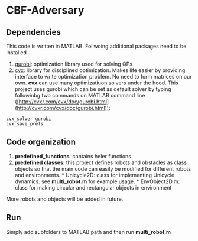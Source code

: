 # CBF-Adversary

## Dependencies
This code is written in MATLAB. Follwoing additional packages need to be installed
1. [gurobi](https://www.gurobi.com/documentation/9.1/quickstart_mac/software_installation_guid.html): optimization library used for solving QPs
2. [cvx](http://cvxr.com/cvx/): library for disciplined optimization. Makes life easier by providing interface to write optimization problem. No need to form matrices on our own. **cvx** can use many optimizatiuon solvers under the hood. This project uses gurobi which can be set as default solver by typing followinbg two commands on MATLAB command line ([http://cvxr.com/cvx/doc/gurobi.html](http://cvxr.com/cvx/doc/gurobi.html)):
```
cvx_solver gurobi
cvx_save_prefs
```

## Code organization
1. **predefined_functions**: contains heler functions
2. **predefined classes**: this project defines robots and obstacles as class objects so that the main code can easily be modified for different robots and environments. 
        * Unicycle2D: class for implementing Unicycle dynamics. see **multi_robot.m** for example usage.
        * EnvObject2D.m: class for making circular and rectangular objects in environment

More robots and objects will be added in future.

## Run
Simply add subfolders to MATLAB path and then run **multi_robot.m**
